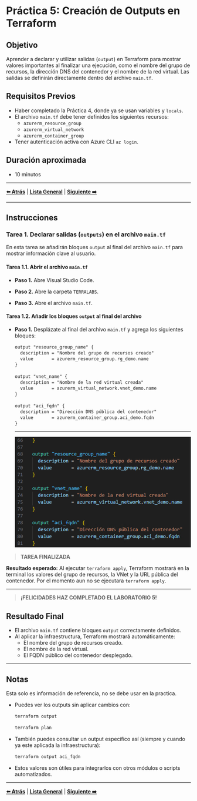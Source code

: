 # Práctica 5: Creación de Outputs en Terraform

## Objetivo

Aprender a declarar y utilizar salidas (`output`) en Terraform para mostrar valores importantes al finalizar una ejecución, como el nombre del grupo de recursos, la dirección DNS del contenedor y el nombre de la red virtual. Las salidas se definirán directamente dentro del archivo `main.tf`.

## Requisitos Previos

- Haber completado la Práctica 4, donde ya se usan variables y `locals`.
- El archivo `main.tf` debe tener definidos los siguientes recursos:
  - `azurerm_resource_group`
  - `azurerm_virtual_network`
  - `azurerm_container_group`
- Tener autenticación activa con Azure CLI `az login`.

## Duración aproximada

- 10 minutos

---

**[⬅️ Atrás](https://netec-mx.github.io/TRFRM-AZ/Capítulo4/lab4.html)** | **[Lista General](https://netec-mx.github.io/TRFRM-AZ/)** | **[Siguiente ➡️](https://netec-mx.github.io/TRFRM-AZ/Capítulo5/lab6.html)**

---

## Instrucciones

### Tarea 1. Declarar salidas (`outputs`) en el archivo `main.tf`

En esta tarea se añadirán bloques `output` al final del archivo `main.tf` para mostrar información clave al usuario.

#### Tarea 1.1. Abrir el archivo `main.tf`

- **Paso 1.** Abre Visual Studio Code.

- **Paso 2.** Abre la carpeta `TERRALABS`.

- **Paso 3.** Abre el archivo `main.tf`.

#### Tarea 1.2. Añadir los bloques `output` al final del archivo

- **Paso 1.** Desplázate al final del archivo `main.tf` y agrega los siguientes bloques:

  ```hcl
  output "resource_group_name" {
    description = "Nombre del grupo de recursos creado"
    value       = azurerm_resource_group.rg_demo.name
  }

  output "vnet_name" {
    description = "Nombre de la red virtual creada"
    value       = azurerm_virtual_network.vnet_demo.name
  }

  output "aci_fqdn" {
    description = "Dirección DNS pública del contenedor"
    value       = azurerm_container_group.aci_demo.fqdn
  }
  ```
  ---
  ![terraimg24](../images/lab5/img1.png)

> **TAREA FINALIZADA**

**Resultado esperado:** Al ejecutar `terraform apply`, Terraform mostrará en la terminal los valores del grupo de recursos, la VNet y la URL pública del contenedor. Por el momento aun no se ejecutara `terraform apply`.

---

> **¡FELICIDADES HAZ COMPLETADO EL LABORATORIO 5!**

## Resultado Final

- El archivo `main.tf` contiene bloques `output` correctamente definidos.
- Al aplicar la infraestructura, Terraform mostrará automáticamente:
  - El nombre del grupo de recursos creado.
  - El nombre de la red virtual.
  - El FQDN público del contenedor desplegado.

---

## Notas

Esta solo es información de referencia, no se debe usar en la practica.

- Puedes ver los outputs sin aplicar cambios con:

  ```bash
  terraform output
  ```

  ```bash
  terraform plan
  ```

- También puedes consultar un output específico así (siempre y cuando ya este aplicada la infraestructura):

  ```bash
  terraform output aci_fqdn
  ```

- Estos valores son útiles para integrarlos con otros módulos o scripts automatizados.

---

**[⬅️ Atrás](https://netec-mx.github.io/TRFRM-AZ/Capítulo4/lab4.html)** | **[Lista General](https://netec-mx.github.io/TRFRM-AZ/)** | **[Siguiente ➡️](https://netec-mx.github.io/TRFRM-AZ/Capítulo5/lab6.html)**